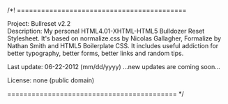 /*! ==========================================

Project: Bullreset v2.2  
Description: My personal HTML4.01-XHTML-HTML5 Bulldozer Reset Stylesheet. 
It's based on normalize.css by Nicolas Gallagher, Formalize by Nathan Smith and HTML5 Boilerplate CSS. It includes useful addiction for better typography, better forms, better links and random tips.
  
Last update: 06-22-2012 (mm/dd/yyyy) ...new updates are coming soon...	

License: none (public domain)

========================================== */